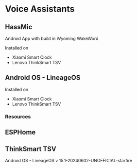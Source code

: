 # Voice Assistants

## HassMic

Android App with build in Wyoming WakeWord

Installed on
- Xiaomi Smart Clock
- Lenovo ThinkSmart TSV

## Android OS - LineageOS

Installed on
- Xiaomi Smart Clock
- Lenovo ThinkSmart TSV

### Resources

## ESPHome

## ThinkSmart TSV

Android OS - LineageOS v 15.1-20240602-UNOFFICIAL-starfire



